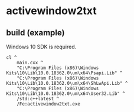 # activewindow2txt


## build (example)

Windows 10 SDK is required.

```
cl ^
	main.cxx ^
	"C:\Program Files (x86)\Windows Kits\10\Lib\10.0.18362.0\um\x64\Psapi.Lib" ^
	"C:\Program Files (x86)\Windows Kits\10\Lib\10.0.18362.0\um\x64\ShLwApi.Lib" ^
	"C:\Program Files (x86)\Windows Kits\10\Lib\10.0.18362.0\um\x64\User32.Lib" ^
	/std:c++latest ^
	/Fe:activewindow2txt.exe
```

